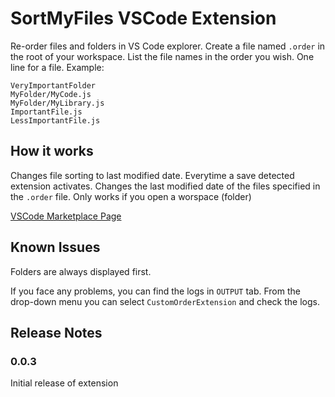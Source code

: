 # SortMyFiles VSCode Extension

Re-order files and folders in VS Code explorer. Create a file named `.order` in the root of your workspace.
List the file names in the order you wish. One line for a file. Example:

    VeryImportantFolder
    MyFolder/MyCode.js
    MyFolder/MyLibrary.js
    ImportantFile.js
    LessImportantFile.js


## How it works

Changes file sorting to last modified date.
Everytime a save detected extension activates.
Changes the last modified date of the files specified in the `.order` file.
Only works if you open a worspace (folder)

[VSCode Marketplace Page](https://marketplace.visualstudio.com/items?itemName=CanklotSoftware.CustomOrderFiles)

## Known Issues

Folders are always displayed first.

If you face any problems, you can find the logs in `OUTPUT` tab. From the drop-down menu you can select `CustomOrderExtension`  and check the logs.

## Release Notes

### 0.0.3

Initial release of extension


